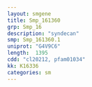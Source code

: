 ```yaml
---
layout: smgene
title: Smp_161360
grp: Smp_16
description: "syndecan"
smp: Smp_161360.1
uniprot: "G4V9C6"
length:  1395
cdd: "cl20212, pfam01034"
kk: K16336
categories: sm
---
```

